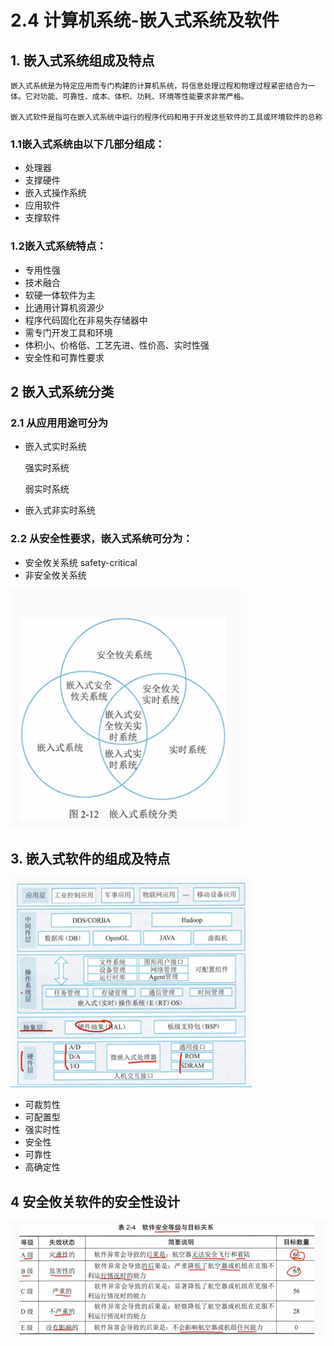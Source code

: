 # 2.4 计算机系统-嵌入式系统及软件

## 1. 嵌入式系统组成及特点

    嵌入式系统是为特定应用而专门构建的计算机系统，将信息处理过程和物理过程紧密结合为一体。它对功能、可靠性、成本、体积、功耗、环境等性能要求非常严格。

    嵌入式软件是指可在嵌入式系统中运行的程序代码和用于开发这些软件的工具或环境软件的总称

### 1.1嵌入式系统由以下几部分组成：

- 处理器
- 支撑硬件
- 嵌入式操作系统
- 应用软件
- 支撑软件

### 1.2嵌入式系统特点：

- 专用性强
- 技术融合
- 软硬一体软件为主
- 比通用计算机资源少
- 程序代码固化在非易失存储器中
- 需专门开发工具和环境
- 体积小、价格低、工艺先进、性价高、实时性强
- 安全性和可靠性要求

## 2 嵌入式系统分类

### 2.1 从应用用途可分为

- 嵌入式实时系统

  强实时系统

  弱实时系统

- 嵌入式非实时系统

### 2.2 从安全性要求，嵌入式系统可分为：

- 安全攸关系统 safety-critical
- 非安全攸关系统

![image.png](source/image/2.计算机系统基础知识_13.jpeg)

## 3. 嵌入式软件的组成及特点

![image.png](source/image/2.计算机系统基础知识_14.jpeg)

- 可裁剪性
- 可配置型
- 强实时性
- 安全性
- 可靠性
- 高确定性

## 4 安全攸关软件的安全性设计

![image.png](source/image/2.计算机系统基础知识_15.jpeg)